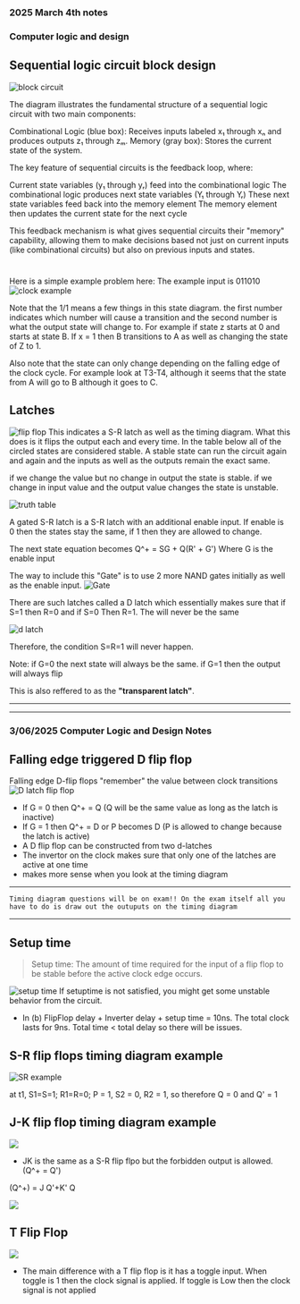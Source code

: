 ### 2025 March 4th notes 
### Computer logic and design
## Sequential logic circuit block design


![block circuit](sequentialBlockCircuit.png)




The diagram illustrates the fundamental structure of a sequential logic circuit with two main components:

Combinational Logic (blue box): Receives inputs labeled x₁ through xₙ and produces outputs z₁ through zₘ.
Memory (gray box): Stores the current state of the system.

The key feature of sequential circuits is the feedback loop, where:

Current state variables (y₁ through yᵣ) feed into the combinational logic
The combinational logic produces next state variables (Y₁ through Yᵣ)
These next state variables feed back into the memory element
The memory element then updates the current state for the next cycle

This feedback mechanism is what gives sequential circuits their "memory" capability, allowing them to make decisions based not just on current inputs (like combinational circuits) but also on previous inputs and states.

#
Here is a simple example problem here:
The example input is 011010
![clock example](clockExample.png)

Note that the 1/1 means a few things in this state diagram. the first number indicates which number will cause a transition and the second number is what the output state will change to. For example if state z starts at 0 and starts at state B. If x = 1 then B transitions to A as well as changing the state of Z to 1.

Also note that the state can only change depending on the falling edge of the clock cycle. For example look at T3-T4, although it seems that the state from A will go to B although it goes to C.


## Latches

![flip flop](FlipFlop.png)
This indicates a S-R latch as well as the timing diagram. What this does is it flips the output each and every time. In the table below all of the circled states are considered stable.
A stable state can run the circuit again and again and the inputs as well as the outputs remain the exact same.

if we change the value but no change in output the state is stable. if we change in input value and the output value changes the state is unstable.

![truth table](TruthTable.png)

A gated S-R latch is a S-R latch with an additional enable input. If enable is 0 then the states stay the same, if 1 then they are allowed to change.

The next state equation becomes
Q^+ = SG + Q(R' + G')
Where G is the enable input

The way to include this "Gate" is to use 2 more NAND gates initially as well as the enable input.
![Gate](Gate.png)


There are such latches called a D latch which essentially makes sure that if S=1 then R=0 and if S=0 Then R=1. The will never be the same

![d latch](dLatch.png)

Therefore, the condition S=R=1 will never happen.

Note: if G=0 the next state will always be the same. 
if G=1 then the output will always flip

This is also reffered to as the **"transparent latch"**.

 ---
 --- 

### 3/06/2025 Computer Logic and Design Notes
## Falling edge triggered D flip flop

Falling edge D-flip flops "remember" the value between clock transitions
 ![D latch flip flop](dLatchFlipFlop.png)

- If G = 0 then Q^+ = Q (Q will be the same value as long as the latch is inactive)
- If G = 1 then Q^+ = D or P becomes D (P is allowed to change because the latch is active)
 - A D flip flop can be constructed from two d-latches 
 - The invertor on the clock makes sure that only one of the latches are active at one time
- makes more sense when you look at the timing diagram
 ---
    Timing diagram questions will be on exam!! On the exam itself all you have to do is draw out the outuputs on the timing diagram
 ---
 

 ## Setup time
 >Setup time: The amount of time required for the input of a flip flop to be stable before the active clock edge occurs. 

 ![setup time](setupTime.png)
 If setuptime is not satisfied, you might get some unstable behavior from the circuit.

 - In (b) FlipFlop delay + Inverter delay + setup time = 10ns. The total clock lasts for 9ns.
 Total time < total delay so there will be issues.

 ## S-R flip flops timing diagram example

 ![SR example](SRexample.png)

 at t1, S1=S=1; R1=R=0; P = 1, S2 = 0, R2 = 1, so therefore Q = 0 and Q' = 1

 ## J-K flip flop timing diagram example

 ![](JKflipFlopExample.png)

- JK is the same as a S-R flip flpo but the forbidden output is allowed. (Q^+ = Q')

(Q^+) = J Q'+K' Q

![](JKfullCircuit.png)

## T Flip Flop
![](TflipFlop.png)

- The main difference with a T flip flop is it has a toggle input. When toggle is 1 then the clock signal is applied. If toggle is Low then the clock signal is not applied
